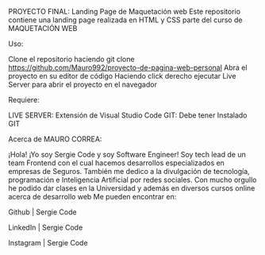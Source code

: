 PROYECTO FINAL: Landing Page de Maquetación web Este repositorio contiene una landing page realizada en HTML y CSS parte del curso de MAQUETACIÓN WEB

Uso:

Clone el repositorio haciendo git clone https://github.com/Mauro992/proyecto-de-pagina-web-personal Abra el proyecto en su editor de código Haciendo click derecho ejecutar Live Server para abrir el proyecto en el navegador

Requiere:

LIVE SERVER: Extensión de Visual Studio Code GIT: Debe tener Instalado GIT

Acerca de MAURO CORREA:

¡Hola! ¡Yo soy Sergie Code y soy Software Engineer! Soy tech lead de un team Frontend con el cual hacemos desarrollos especializados en empresas de Seguros. También me dedico a la divulgación de tecnología, programación e Inteligencia Artificial por redes sociales. Con mucho orgullo he podido dar clases en la Universidad y además en diversos cursos online acerca de desarrollo web Me pueden encontrar en:

Github | Sergie Code

LinkedIn | Sergie Code

Instagram | Sergie Code
